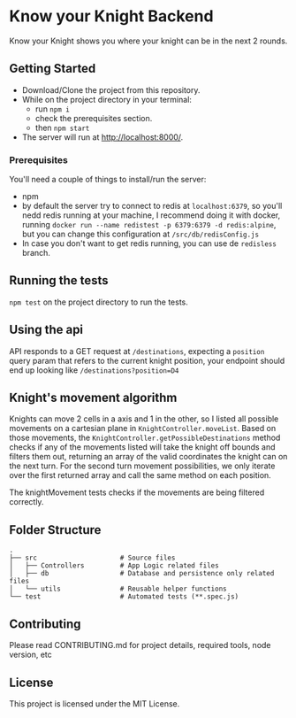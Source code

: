 # Know your Knight Backend

Know your Knight shows you where your knight can be in the next 2 rounds.

## Getting Started

- Download/Clone the project from this repository.
- While on the project directory in your terminal:
  - run `npm i`
  - check the prerequisites section.
  - then `npm start`
- The server will run at [http://localhost:8000/](http://localhost:8000/).


### Prerequisites
You'll need a couple of things to install/run the server:
  - npm
  - by default the server try to connect to redis at `localhost:6379`, so you'll nedd redis running at your machine, I recommend doing it with docker, running `docker run --name redistest -p 6379:6379 -d redis:alpine`, but you can change this configuration at `/src/db/redisConfig.js`
  - In case you don't want to get redis running, you can use de `redisless` branch.


## Running the tests

`npm test` on the project directory to run the tests.

## Using the api
API responds to a GET request at `/destinations`, expecting a `position` query param that refers to the current knight position, your endpoint should end up looking like `/destinations?position=D4`

## Knight's movement algorithm
Knights can move 2 cells in a axis and 1 in the other, so I listed all possible movements on a cartesian plane in `KnightController.moveList`.
Based on those movements, the `KnightController.getPossibleDestinations` method checks if any of the movements listed will take the knight off bounds and filters them out, returning an array of the valid coordinates the knight can on the next turn. For the second turn movement possibilities, we only iterate over the first returned array and call the same method on each position.

The knightMovement tests checks if the movements are being filtered correctly.


## Folder Structure

    .
    ├── src                     # Source files
    │   ├── Controllers         # App Logic related files
    │   ├── db                  # Database and persistence only related files
    │   └── utils               # Reusable helper functions
    └── test                    # Automated tests (**.spec.js)


## Contributing

Please read CONTRIBUTING.md for project details, required tools, node version, etc


## License

This project is licensed under the MIT License.
